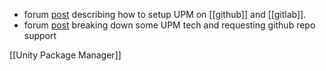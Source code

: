 - forum [post](https://forum.unity.com/threads/using-github-packages-registry-with-unity-package-manager.861076/) describing how to setup UPM on [[github]] and [[gitlab]]. 
- forum [post](https://forum.unity.com/threads/add-support-for-github-package-registry.780446/) breaking down some UPM tech and requesting github repo support 

[[Unity Package Manager]]